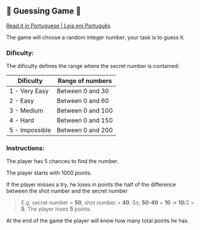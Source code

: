 ## 🎯 Guessing Game 🎯

[Read it in Portuguese | Leia em Português]()

The game will choose a random integer number, your task is to guess it.

### Dificulty:
The dificulty defines the range where the secret number is contained:

  | Dificulty      | Range of numbers  |
  |----------------|-------------------|
  | 1 - Very Easy  | Between 0 and 30  |
  | 2 - Easy       | Between 0 and 60  |
  | 3 - Medium     | Between 0 and 100 |
  | 4 - Hard       | Between 0 and 150 |
  | 5 - Impossible | Between 0 and 200 |
  
### Instructions:  
   The player has 5 chances to find the number.

   The player starts with 1000 points.

   If the player misses a try, he loses in points the half of the difference between the shot number and the secret number 
  > E.g: secret number = **50**, shot number = **40**. So, **50**-**40** = **10** -> **10**/2 = **5**. The player loses **5** points.

   At the end of the game the player will know how many total points he has.
